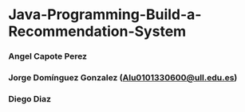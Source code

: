 # Java-Programming-Build-a-Recommendation-System

### Angel Capote Perez
### Jorge Domínguez Gonzalez (Alu0101330600@ull.edu.es)
### Diego Diaz
